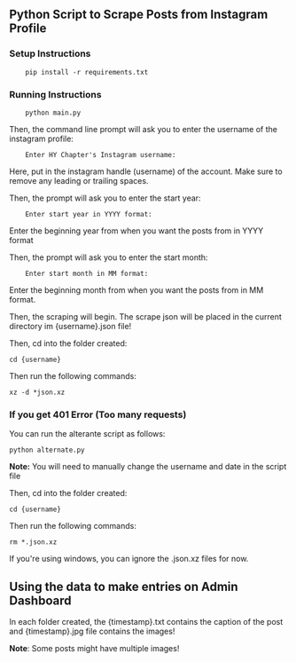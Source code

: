 ## Python Script to Scrape Posts from Instagram Profile

### Setup Instructions

```
    pip install -r requirements.txt
```

### Running Instructions

```
    python main.py
```

Then, the command line prompt will ask you to enter the username of the instagram profile: 

```
    Enter HY Chapter's Instagram username:
```

Here, put in the instagram handle (username) of the account. Make sure to remove any leading or trailing spaces. 

Then, the prompt will ask you to enter the start year: 

```
    Enter start year in YYYY format:
```

Enter the beginning year from when you want the posts from in YYYY format

Then, the prompt will ask you to enter the start month: 

```
    Enter start month in MM format:
```

Enter the beginning month from when you want the posts from in MM format.

Then, the scraping will begin. The scrape json will be placed in the current directory im {username}.json file!

Then, cd into the folder created:

```
cd {username}
```

Then run the following commands:

```
xz -d *json.xz
```


### If you get 401 Error (Too many requests)

You can run the alterante script as follows: 

```
python alternate.py
```

**Note:** You will need to manually change the username and date in the script file

Then, cd into the folder created:

```
cd {username}
```

Then run the following commands:

```
rm *.json.xz
```

If you're using windows, you can ignore the .json.xz files for now. 

## Using the data to make entries on Admin Dashboard

In each folder created, the {timestamp}.txt contains the caption of the post and {timestamp}.jpg file contains the images! 

**Note**: Some posts might have multiple images!